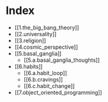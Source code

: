 # Index

- [[1.the_big_bang_theory]]
- [[2.universality]]
- [[3.religion]]
- [[4.cosmic_perspective]]
- [[5.basal_ganglia]]
  - [[5.a.basal_ganglia_thoughts]]
- [[6.habits]]
  - [[6.a.habit_loop]]
  - [[6.b.cravings]]
  - [[6.c.habit_change]]
- [[7.object_oriented_programming]]
